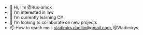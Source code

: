 - 👋 Hi, I’m @Rus-amok
- 👀 I’m interested in law
- 🌱 I’m currently learning C#
- 💞️ I’m looking to collaborate on new projects
- 📫 How to reach me - vladimirs.danilin@gmail.com, @Vladimirys

<!---
Rus-amok/Rus-amok is a ✨ special ✨ repository because its `README.md` (this file) appears on your GitHub profile.
You can click the Preview link to take a look at your changes.
--->
